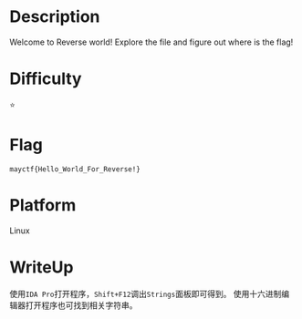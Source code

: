 # Description
Welcome to Reverse world!
Explore the file and figure out where is the flag!

# Difficulty
⭐

# Flag
`mayctf{Hello_World_For_Reverse!}`

# Platform
Linux

# WriteUp
使用`IDA Pro`打开程序，`Shift+F12`调出`Strings`面板即可得到。
使用十六进制编辑器打开程序也可找到相关字符串。
